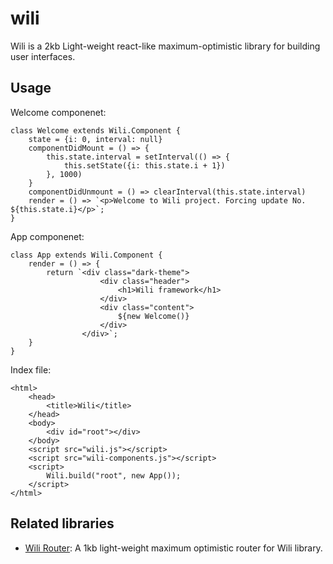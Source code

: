 # wili
Wili  is a 2kb Light-weight react-like maximum-optimistic library for building user interfaces.

## Usage

Welcome componenet:

    class Welcome extends Wili.Component {
        state = {i: 0, interval: null}
        componentDidMount = () => {
            this.state.interval = setInterval(() => {
                this.setState({i: this.state.i + 1})
            }, 1000)
        }
        componentDidUnmount = () => clearInterval(this.state.interval)
        render = () => `<p>Welcome to Wili project. Forcing update No. ${this.state.i}</p>`;
    }

App componenet:

    class App extends Wili.Component {
        render = () => {
            return `<div class="dark-theme">
                        <div class="header">
                            <h1>Wili framework</h1>
                        </div>
                        <div class="content">
                            ${new Welcome()}
                        </div>
                    </div>`;
        }
    }
  
Index file:


    <html>
        <head>
            <title>Wili</title>
        </head>
        <body>
            <div id="root"></div>
        </body>
        <script src="wili.js"></script>
        <script src="wili-components.js"></script>
        <script>
            Wili.build("root", new App());
        </script>
    </html>

## Related libraries
 - [Wili Router](https://github.com/pwwiur/wili-router): A 1kb light-weight maximum optimistic router for Wili library.
